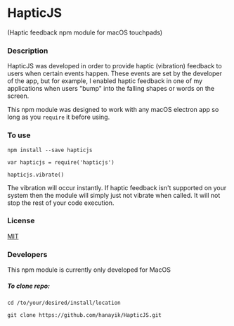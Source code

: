 # HapticJS

(Haptic feedback npm module for macOS touchpads)

### Description
HapticJS was developed in order to provide haptic (vibration) feedback to users when certain events happen. These events are set by the developer of the app, but for example, I enabled haptic feedback in one of my applications when users "bump" into the falling shapes or words on the screen.

This npm module was designed to work with any macOS electron app so long as you ``` require ``` it before using.  

### To use

``` npm install --save hapticjs ```

``` var hapticjs = require('hapticjs') ```

``` hapticjs.vibrate() ```

The vibration will occur instantly. If haptic feedback isn't supported on your system then the module will simply just not vibrate when called. It will not stop the rest of your code execution. 

### License
[MIT](https://github.com/hanayik/HapticJS/blob/master/LICENSE)

### Developers
This npm module is currently only developed for MacOS

##### To clone repo:

``` cd /to/your/desired/install/location ```

``` git clone https://github.com/hanayik/HapticJS.git ```
